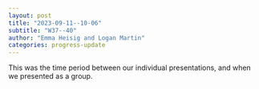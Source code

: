 ```yaml
---
layout: post
title: "2023-09-11--10-06"
subtitle: "W37--40"
author: "Emma Heisig and Logan Martin"
categories: progress-update
---
```


This was the time period between our individual presentations, and when we presented as a group.
